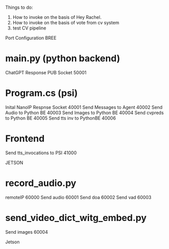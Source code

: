 Things to do:
1. How to invoke on the basis of Hey Rachel.
2. How to invoke on the basis of vote from cv system
3. test CV pipeline


Port Configuration
BREE
# main.py (python backend)
ChatGPT Response PUB Socket     50001
# Program.cs (psi)
Inital NanoIP Respnse Socket    40001
Send Messages to Agent          40002
Send Audio to Python BE         40003
Send Images to Python BE        40004
Send cvpreds to Python BE       40005
Send tts inv to PythonBE        40006
# Frontend 
Send tts_invocations to PSI     41000


JETSON
# record_audio.py 
remoteIP                        60000
Send audio                      60001
Send doa                        60002
Send vad                        60003
# send_video_dict_witg_embed.py
Send images                     60004



Jetson